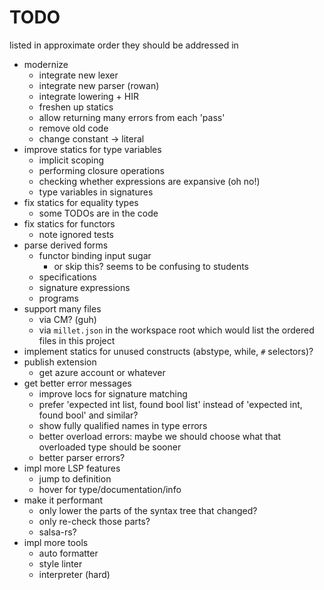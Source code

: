 # TODO

listed in approximate order they should be addressed in

- modernize
  - integrate new lexer
  - integrate new parser (rowan)
  - integrate lowering + HIR
  - freshen up statics
  - allow returning many errors from each 'pass'
  - remove old code
  - change constant -> literal
- improve statics for type variables
  - implicit scoping
  - performing closure operations
  - checking whether expressions are expansive (oh no!)
  - type variables in signatures
- fix statics for equality types
  - some TODOs are in the code
- fix statics for functors
  - note ignored tests
- parse derived forms
  - functor binding input sugar
    - or skip this? seems to be confusing to students
  - specifications
  - signature expressions
  - programs
- support many files
  - via CM? (guh)
  - via `millet.json` in the workspace root which would list the ordered files in this project
- implement statics for unused constructs (abstype, while, `#` selectors)?
- publish extension
  - get azure account or whatever
- get better error messages
  - improve locs for signature matching
  - prefer 'expected int list, found bool list' instead of 'expected int, found bool' and similar?
  - show fully qualified names in type errors
  - better overload errors: maybe we should choose what that overloaded type should be sooner
  - better parser errors?
- impl more LSP features
  - jump to definition
  - hover for type/documentation/info
- make it performant
  - only lower the parts of the syntax tree that changed?
  - only re-check those parts?
  - salsa-rs?
- impl more tools
  - auto formatter
  - style linter
  - interpreter (hard)
